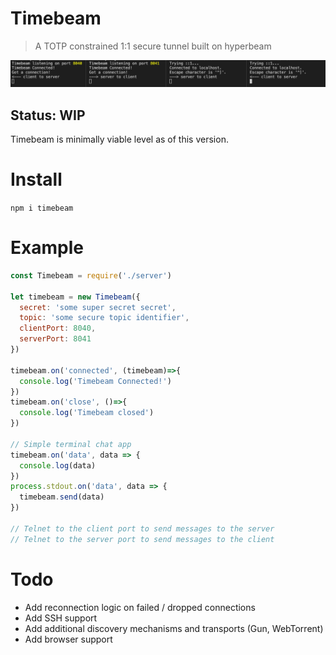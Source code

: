 # Timebeam
> A TOTP constrained 1:1 secure tunnel built on hyperbeam

![Timebeam example](assets/example.png)

## Status: WIP
Timebeam is minimally viable level as of this version.

# Install
`npm i timebeam`

# Example
```js
const Timebeam = require('./server')

let timebeam = new Timebeam({
  secret: 'some super secret secret', 
  topic: 'some secure topic identifier',
  clientPort: 8040,
  serverPort: 8041
})

timebeam.on('connected', (timebeam)=>{
  console.log('Timebeam Connected!')
})
timebeam.on('close', ()=>{
  console.log('Timebeam closed')
})

// Simple terminal chat app
timebeam.on('data', data => {
  console.log(data)
})
process.stdout.on('data', data => {
  timebeam.send(data)
})

// Telnet to the client port to send messages to the server
// Telnet to the server port to send messages to the client
```

# Todo
- Add reconnection logic on failed / dropped connections
- Add SSH support
- Add additional discovery mechanisms and transports (Gun, WebTorrent)
- Add browser support